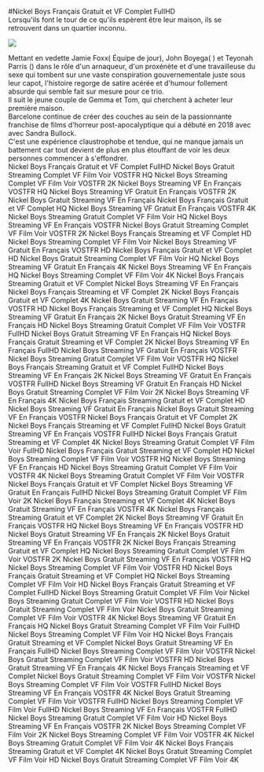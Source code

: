 #Nickel Boys Français Gratuit et VF Complet FullHD  
Lorsqu'ils font le tour de ce qu'ils espèrent être leur maison, ils se retrouvent dans un quartier inconnu.  
  
[![](https://i.imgur.com/qSNzIqt.png)](https://movie.rssnews.media/sjllBiFi.php)  
  
Mettant en vedette Jamie Foxx( Équipe de jour), John Boyega( ) et Teyonah Parris () dans le rôle d'un arnaqueur, d'un proxénète et d'une travailleuse du sexe qui tombent sur une vaste conspiration gouvernementale juste sous leur capot, l'histoire regorge de satire acérée et d'humour follement absurde qui semble fait sur mesure pour ce trio.  
Il suit le jeune couple de Gemma et Tom, qui cherchent à acheter leur première maison.  
 Barcelone continue de créer des couches au sein de la passionnante franchise de films d'horreur post-apocalyptique qui a débuté en 2018 avec  avec Sandra Bullock.  
C'est une expérience claustrophobe et tendue, qui ne manque jamais un battement car tout devient de plus en plus étouffant de voir les deux personnes commencer à s'effondrer.  
Nickel Boys Français Gratuit et VF Complet FullHD
Nickel Boys Gratuit Streaming Complet VF Film Voir VOSTFR HQ
Nickel Boys Streaming Complet VF Film Voir VOSTFR 2K
Nickel Boys Streaming VF En Français VOSTFR HQ
Nickel Boys Streaming VF Gratuit En Français VOSTFR 2K
Nickel Boys Gratuit Streaming VF En Français
Nickel Boys Français Gratuit et VF Complet HQ
Nickel Boys Streaming VF Gratuit En Français VOSTFR 4K
Nickel Boys Streaming Gratuit Complet VF Film Voir HQ
Nickel Boys Streaming VF En Français VOSTFR
Nickel Boys Gratuit Streaming Complet VF Film Voir VOSTFR 2K
Nickel Boys Français Streaming et VF Complet HD
Nickel Boys Streaming Complet VF Film Voir
Nickel Boys Streaming VF Gratuit En Français VOSTFR HD
Nickel Boys Français Gratuit et VF Complet HD
Nickel Boys Gratuit Streaming Complet VF Film Voir HQ
Nickel Boys Streaming VF Gratuit En Français 4K
Nickel Boys Streaming VF En Français HQ
Nickel Boys Streaming Complet VF Film Voir 4K
Nickel Boys Français Streaming Gratuit et VF Complet
Nickel Boys Streaming VF En Français
Nickel Boys Français Streaming et VF Complet 2K
Nickel Boys Français Gratuit et VF Complet 4K
Nickel Boys Gratuit Streaming VF En Français VOSTFR HD
Nickel Boys Français Streaming et VF Complet HQ
Nickel Boys Streaming VF Gratuit En Français 2K
Nickel Boys Gratuit Streaming VF En Français HD
Nickel Boys Streaming Gratuit Complet VF Film Voir VOSTFR FullHD
Nickel Boys Gratuit Streaming VF En Français HQ
Nickel Boys Français Gratuit Streaming et VF Complet 2K
Nickel Boys Streaming VF En Français FullHD
Nickel Boys Streaming VF Gratuit En Français VOSTFR
Nickel Boys Streaming Gratuit Complet VF Film Voir VOSTFR HQ
Nickel Boys Français Streaming Gratuit et VF Complet FullHD
Nickel Boys Streaming VF En Français 2K
Nickel Boys Streaming VF Gratuit En Français VOSTFR FullHD
Nickel Boys Streaming VF Gratuit En Français HD
Nickel Boys Gratuit Streaming Complet VF Film Voir 2K
Nickel Boys Streaming VF En Français 4K
Nickel Boys Français Streaming Gratuit et VF Complet HD
Nickel Boys Streaming VF Gratuit En Français
Nickel Boys Gratuit Streaming VF En Français VOSTFR
Nickel Boys Français Gratuit et VF Complet 2K
Nickel Boys Français Streaming et VF Complet FullHD
Nickel Boys Gratuit Streaming VF En Français VOSTFR FullHD
Nickel Boys Français Gratuit Streaming et VF Complet 4K
Nickel Boys Streaming Gratuit Complet VF Film Voir FullHD
Nickel Boys Français Gratuit Streaming et VF Complet HD
Nickel Boys Streaming Complet VF Film Voir VOSTFR HQ
Nickel Boys Streaming VF En Français HD
Nickel Boys Streaming Gratuit Complet VF Film Voir VOSTFR 4K
Nickel Boys Streaming Gratuit Complet VF Film Voir VOSTFR
Nickel Boys Français Gratuit et VF Complet
Nickel Boys Streaming VF Gratuit En Français FullHD
Nickel Boys Streaming Gratuit Complet VF Film Voir 2K
Nickel Boys Français Streaming et VF Complet 4K
Nickel Boys Gratuit Streaming VF En Français VOSTFR 4K
Nickel Boys Français Streaming Gratuit et VF Complet 2K
Nickel Boys Streaming VF Gratuit En Français VOSTFR HQ
Nickel Boys Streaming VF En Français VOSTFR HD
Nickel Boys Gratuit Streaming VF En Français 2K
Nickel Boys Gratuit Streaming VF En Français VOSTFR 2K
Nickel Boys Français Streaming Gratuit et VF Complet HQ
Nickel Boys Streaming Gratuit Complet VF Film Voir VOSTFR 2K
Nickel Boys Gratuit Streaming VF En Français VOSTFR HQ
Nickel Boys Streaming Complet VF Film Voir VOSTFR HD
Nickel Boys Français Gratuit Streaming et VF Complet HQ
Nickel Boys Streaming Complet VF Film Voir HD
Nickel Boys Français Gratuit Streaming et VF Complet FullHD
Nickel Boys Streaming Gratuit Complet VF Film Voir
Nickel Boys Streaming Gratuit Complet VF Film Voir VOSTFR HD
Nickel Boys Gratuit Streaming Complet VF Film Voir
Nickel Boys Gratuit Streaming Complet VF Film Voir VOSTFR 4K
Nickel Boys Streaming VF Gratuit En Français HQ
Nickel Boys Gratuit Streaming Complet VF Film Voir FullHD
Nickel Boys Streaming Complet VF Film Voir HQ
Nickel Boys Français Gratuit Streaming et VF Complet
Nickel Boys Gratuit Streaming VF En Français FullHD
Nickel Boys Streaming Complet VF Film Voir VOSTFR
Nickel Boys Gratuit Streaming Complet VF Film Voir VOSTFR HD
Nickel Boys Gratuit Streaming VF En Français 4K
Nickel Boys Français Streaming et VF Complet
Nickel Boys Gratuit Streaming Complet VF Film Voir VOSTFR
Nickel Boys Streaming Complet VF Film Voir VOSTFR FullHD
Nickel Boys Streaming VF En Français VOSTFR 4K
Nickel Boys Gratuit Streaming Complet VF Film Voir VOSTFR FullHD
Nickel Boys Streaming Complet VF Film Voir FullHD
Nickel Boys Streaming VF En Français VOSTFR FullHD
Nickel Boys Streaming Gratuit Complet VF Film Voir HD
Nickel Boys Streaming VF En Français VOSTFR 2K
Nickel Boys Streaming Complet VF Film Voir 2K
Nickel Boys Streaming Complet VF Film Voir VOSTFR 4K
Nickel Boys Streaming Gratuit Complet VF Film Voir 4K
Nickel Boys Français Streaming Gratuit et VF Complet 4K
Nickel Boys Gratuit Streaming Complet VF Film Voir HD
Nickel Boys Gratuit Streaming Complet VF Film Voir 4K